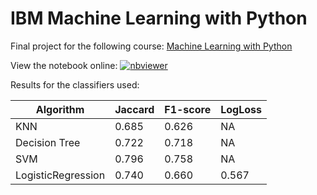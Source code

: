 # IBM Machine Learning with Python

Final project for the following course: [Machine Learning with Python](https://www.coursera.org/learn/machine-learning-with-python)

View the notebook online: 
[![nbviewer](https://raw.githubusercontent.com/jupyter/design/master/logos/Badges/nbviewer_badge.svg)](https://nbviewer.jupyter.org/github/mihaijulien/IBM-ML-final-project/blob/master/IBM-ML-final-project.ipynb)

Results for the classifiers used:

| Algorithm          | Jaccard | F1-score | LogLoss |
|--------------------|---------|----------|---------|
| KNN                | 0.685  | 0.626   | NA      |
| Decision Tree      | 0.722  | 0.718   | NA      |
| SVM                | 0.796  | 0.758   | NA      |
| LogisticRegression | 0.740  | 0.660   | 0.567  |